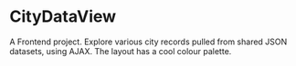 # CityDataView
A Frontend project. Explore various city records pulled from shared JSON datasets, using AJAX. The layout has a cool colour palette.
